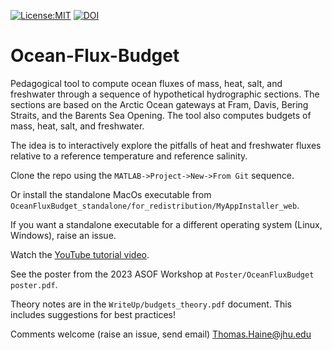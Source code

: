 [![License:MIT](https://img.shields.io/badge/License-MIT-lightgray.svg?style=flt-square)](https://opensource.org/licenses/MIT)
[![DOI](https://zenodo.org/badge/DOI/10.5281/zenodo.7901490.svg)](https://doi.org/10.5281/zenodo.7901490)

# Ocean-Flux-Budget

Pedagogical tool to compute ocean fluxes of mass, heat, salt, and freshwater through a sequence of hypothetical hydrographic sections. 
The sections are based on the Arctic Ocean gateways at Fram, Davis, Bering Straits, and the Barents Sea Opening.
The tool also computes budgets of mass, heat, salt, and freshwater. 

The idea is to interactively explore the pitfalls of heat and freshwater fluxes relative to a reference temperature and reference salinity.

Clone the repo using the `MATLAB->Project->New->From Git` sequence. 

Or install the standalone MacOs executable from `OceanFluxBudget_standalone/for_redistribution/MyAppInstaller_web`.

If you want a standalone executable for a different operating system (Linux, Windows), raise an issue.

Watch the [YouTube tutorial video](https://youtu.be/8CKWIFp6XQQ).

See the poster from the 2023 ASOF Workshop at `Poster/OceanFluxBudget poster.pdf`.

Theory notes are in the `WriteUp/budgets_theory.pdf` document. This includes suggestions for best practices!

Comments welcome (raise an issue, send email)
Thomas.Haine@jhu.edu
